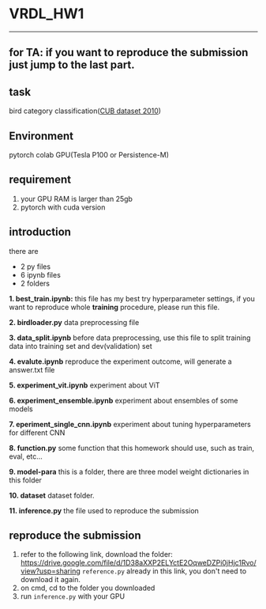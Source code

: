 
# VRDL_HW1
---
for TA: if you want to reproduce the submission
just jump to the last part.
---
## task
bird category classification([CUB dataset 2010](http://www.vision.caltech.edu/visipedia/CUB-200.html))
## Environment
pytorch
colab GPU(Tesla P100 or Persistence-M)
## requirement
1. your GPU RAM is larger than 25gb </br>
2. pytorch with cuda version
## introduction
there are 
- 2 py files
- 6 ipynb files
- 2 folders

**1. best_train.ipynb:**
this file has my best try hyperparameter settings, if you want to reproduce whole **training** procedure, please run this file.

**2. birdloader.py**
data preprocessing file

**3. data_split.ipynb**
before data preprocessing, use this file to split training data into training set and dev(validation) set

**4. evalute.ipynb**
reproduce the experiment outcome, will generate a answer.txt file

**5. experiment_vit.ipynb**
experiment about ViT

**6. experiment_ensemble.ipynb**
experiment about ensembles of some models

**7. eperiment_single_cnn.ipynb**
experiment about tuning hyperparameters for different CNN

**8. function.py**
some function that this homework should use, such as train, eval, etc...

**9. model-para**
this is a folder, there are three model weight dictionaries in this folder

**10. dataset**
dataset folder.

**11. inference.py**
the file used to reproduce the submission

## reproduce the submission
1. refer to the following link, download the folder:
https://drive.google.com/file/d/1D38aXXP2ELYctE2OqweDZPi0jHjc1Rvo/view?usp=sharing
`reference.py` already in this link, you don't need to download it again.
2. on cmd, cd to the folder you downloaded
3. run `inference.py` with your GPU


